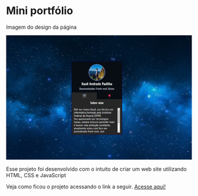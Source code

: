 <h1> Mini portfólio </h1>

<div class="container">
    <p> Imagem do design da página </p>
    <img src="./src/imagens/print-portfolio.png" alt="mini portfólio">
</div>

<p>Esse projeto foi desenvolvido com o intuito de criar um web site utilizando HTML, CSS e JavaScript</p>

<p> Veja como ficou o projeto acessando o link a seguir. <a href="https://kaue-dev.github.io/mini-portfolio/">Acesse aqui!</a></p>
